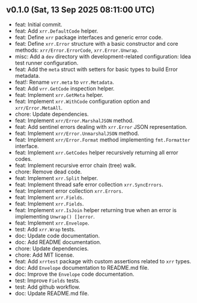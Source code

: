 ## v0.1.0 (Sat, 13 Sep 2025 08:11:00 UTC)
- feat: Initial commit.
- feat: Add `xrr.DefaultCode` helper.
- feat: Define `xrr` package interfaces and generic error code.
- feat: Define `xrr.Error` structure with a basic constructor and core methods: `xrr/Error.ErrorCode`, `xrr.Error.Unwrap`.
- misc: Add a ` dev ` directory with development-related configuration: Idea test runner configuration.
- feat: Add the `meta` struct with setters for basic types to build Error metadata.
- feat!: Rename `vrr.meta` to `vrr.Metadata`.
- feat: Add `vrr.GetCode` inspection helper.
- feat: Implement `xrr.GetMeta` helper.
- feat: Implement `xrr.WithCode` configuration option and `xrr/Error.MetaAll`.
- chore: Update dependencies.
- feat: Implement `xrr/Error.MarshalJSON` method.
- feat: Add sentinel errors dealing with `xrr.Error` JSON representation.
- feat: Implement `xrr/Error.UnmarshalJSON` method.
- feat: Implement `xrr/Error.Format` method implementing `fmt.Formatter` interface.
- feat: Implement `xrr.GetCodes` helper recursively returning all error codes.
- feat: Implement recursive error chain (tree) walk.
- chore: Remove dead code.
- feat: Implement `xrr.Split` helper.
- feat: Implement thread safe error collection `xrr.SyncErrors`.
- feat: Implement error collection `xrr.Errors`.
- feat: Implement `xrr.Fields`.
- feat: Implement `xrr.Fields`.
- feat: Implement `xrr.IsJoin` helper returning true when an error is implementing `Unwrap() []error`.
- feat: Implement `xrr.Envelope`.
- test: Add `xrr.Wrap` tests.
- doc: Update code documentation.
- doc: Add README documentation.
- chore: Update dependencies.
- chore: Add MIT license.
- feat: Add `xrrtest` package with custom assertions related to `xrr` types.
- doc: Add `Envelope` documentation to README.md file.
- doc: Improve the `Envelope` code documentation.
- test: Improve `Fields` tests.
- test: Add github workflow.
- doc: Update README.md file.


